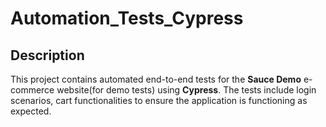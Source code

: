 # Automation_Tests_Cypress

## Description

This project contains automated end-to-end tests for the **Sauce Demo** e-commerce website(for demo tests) using **Cypress**. The tests include login scenarios, cart functionalities to ensure the application is functioning as expected.
